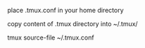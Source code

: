 place .tmux.conf in your home directory

copy content of .tmux directory into ~/.tmux/

tmux source-file ~/.tmux.conf
